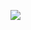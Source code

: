
<a href="https://hits.seeyoufarm.com"><img src="https://hits.seeyoufarm.com/api/count/incr/badge.svg?url=https%3A%2F%2Fgithub.com%2Fgjbae1212%2Fhit-counter&count_bg=%233DC853&title_bg=%23000000&icon=&icon_color=%23E7E7E7&title=hits&edge_flat=false"/></a>
